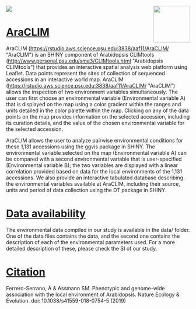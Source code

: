 [![](https://github.com/CLIMtools/AraCLIM/blob/master/www/picture2.png)](https://github.com/CLIMtools/AraCLIM/blob/master/www/picture2.png)
<img align="right" width="100" height="100" src="https://github.com/CLIMtools/AraCLIM/blob/master/www/picture2.png">

# [AraCLIM](https://rstudio.aws.science.psu.edu:3838/aaf11/AraCLIM/ "AraCLIM")

AraCLIM (https://rstudio.aws.science.psu.edu:3838/aaf11/AraCLIM/ "AraCLIM") is an SHINY component of Arabidopsis CLIMtools (http://www.personal.psu.edu/sma3/CLIMtools.html "Arabidopsis CLIMtools")  that provides an interactive spatial analysis web platform using Leaflet. Data points represent the sites of collection of sequenced accessions in an interactive world map. AraCLIM (https://rstudio.aws.science.psu.edu:3838/aaf11/AraCLIM/ "AraCLIM") allows the inspection of two environment variables simultaneously. The user can first choose an environmental variable (Environmental variable A) that is displayed on the map using a color gradient within the ranges and units detailed in the color palette within the map. Clicking on any of the data points on the map provides information on the selected accession, including its curation details, and the value of the chosen environmental variable for the selected accession.

AraCLIM allows the user to analyze pairwise environmental conditions for these 1,131 accessions using the ggvis package in SHINY. The environmental variable selected on the map (Environmental variable A) can be compared with a second environmental variable that is user-specified (Environmental variable B); the two variables are displayed with a linear correlation provided based on data for the local environments of the 1,131 accessions. We also provide an interactive tabulated database describing the environmental variables available at AraCLIM, including their source, units and period of data collection using the DT package in SHINY.

# [Data availability](https://github.com/CLIMtools/AraCLIM/tree/master/data)

The environmental data compiled in our study is available in the data/ folder. One of the data files contains the data, and the second one contains the description of each of the environmental parameters used. For a more detailed description of these, please check the SI of our study.

# [Citation](https://www.nature.com/articles/s41559-018-0754-5)
Ferrero-Serrano, Á & Assmann SM. Phenotypic and genome-wide association with the local environment of Arabidopsis. Nature Ecology & Evolution. doi: 10.1038/s41559-018-0754-5 (2019)



